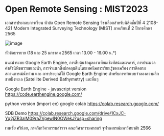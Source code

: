 # Open Remote Sensing : MIST2023

เอกสารประกอบการเรียน หัวข้อ Open Remote Sensing วิชาเลือกสำหรับนิสิตชั้นปีที่ 4 2108-421 Modern Integrated Surveying Technology (MIST) ภาคเรียนที่ 2 ปีการศึกษา 2565

![image](https://user-images.githubusercontent.com/88705136/212613646-edb4ddda-c6f8-48d1-8085-c631730b0496.png)


หัวข้อบรรยาย (18 และ 25 มกราคม 2565 เวลา 13.00 - 16.00 น.*)

แนะนำระบบ Google Earth Engine, การสืบค้นข้อมูลดาวเทียมเชิงทัศน์และเรดาร์, การประมวลค่าดัชนีพืชพรรณและน้ำ, การจำแนกสิ่งปกคลุมดินโดยเทคนิคการเรียนรู้ของเครื่อง การติดตามสถานการณ์น้ำท่วม และ การประยุกต์ใช้ Google Earth Engine สำหรับการทำแบบจำลองความลึกชายฝั่งทะเล (Satellite Derived Bathymetry) และอื่นๆ

Google Earth Engine - javascript version https://code.earthengine.google.com/ 

python version (import ee) google colab https://colab.research.google.com/

SDB Demo https://colab.research.google.com/drive/1CxJC-Yq2jZR3aIM09raZVgewIN0OWekJ?usp=sharing

เทพชัย ศรีน้อย, ภาควิชาวิศวกรรมสำรวจ คณะวิศวกรรมศาสตร์ จุฬาลงกรณ์มหาวิทยาลัย 2566
